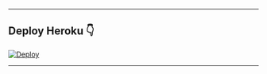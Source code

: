 ____________________

## Deploy Heroku 👇

[![Deploy](https://www.herokucdn.com/deploy/button.svg)](https://heroku.com/deploy?template=https://github.com/sachiya9967bx/CYBER-PANDA-MD-V0.7)

____________________